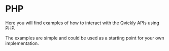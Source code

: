 # PHP

Here you will find examples of how to interact with the Qvickly APIs using PHP.

The examples are simple and could be used as a starting point for your own implementation.

